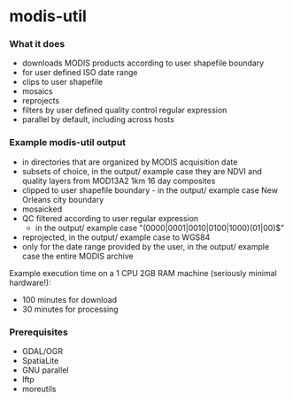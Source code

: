 # modis-util

### What it does

* downloads MODIS products according to user shapefile boundary
* for user defined ISO date range
* clips to user shapefile
* mosaics
* reprojects
* filters by user defined quality control regular expression
* parallel by default, including across hosts

### Example modis-util output

  * in directories that are organized by MODIS acquisition date
  * subsets of choice, in the output/ example case they are NDVI and quality layers from MOD13A2 1km 16 day composites
  * clipped to user shapefile boundary - in the output/ example case New Orleans city boundary
  * mosaicked 
  * QC filtered according to user regular expression
    * in the output/ example case "(0000|0001|0010|0100|1000)(01|00)$"
  * reprojected, in the output/ example case to WGS84 
  * only for the date range provided by the user, in the output/ example case the entire MODIS archive

Example execution time on a 1 CPU 2GB RAM machine (seriously minimal hardware!):

  * 100 minutes for download
  * 30 minutes for processing

### Prerequisites

* GDAL/OGR
* SpatiaLite
* GNU parallel
* lftp
* moreutils
